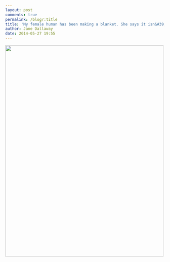 ```yaml
---
layout: post
comments: true
permalink: /blog/:title
title: 'My female human has been making a blanket. She says it isn&#39;t ready yet but it seems good to me!'
author: Jane Dallaway
date: 2014-05-27 19:55
---
```


<div><a href="//static.skitters.dallaway.com/tp_IMG_20140527_195406.JPG"><img src="//static.skitters.dallaway.com/tp_thumb_IMG_20140527_195406.JPG" width="500" height="666"/></a></div>


  
      
